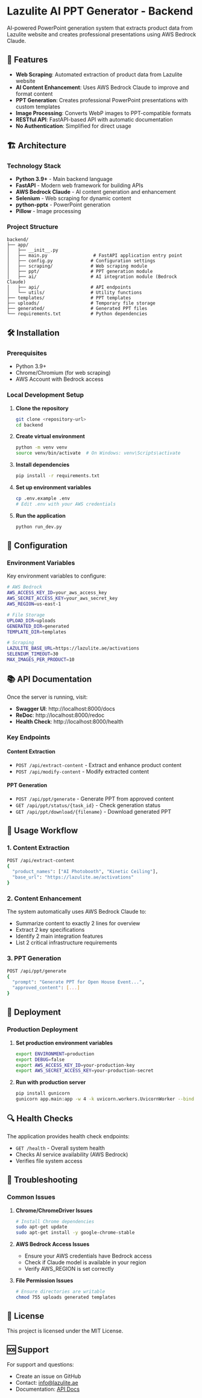 # Lazulite AI PPT Generator - Backend

AI-powered PowerPoint generation system that extracts product data from Lazulite website and creates professional presentations using AWS Bedrock Claude.

## 🚀 Features

- **Web Scraping**: Automated extraction of product data from Lazulite website
- **AI Content Enhancement**: Uses AWS Bedrock Claude to improve and format content
- **PPT Generation**: Creates professional PowerPoint presentations with custom templates
- **Image Processing**: Converts WebP images to PPT-compatible formats
- **RESTful API**: FastAPI-based API with automatic documentation
- **No Authentication**: Simplified for direct usage

## 🏗️ Architecture

### Technology Stack

- **Python 3.9+** - Main backend language
- **FastAPI** - Modern web framework for building APIs
- **AWS Bedrock Claude** - AI content generation and enhancement
- **Selenium** - Web scraping for dynamic content
- **python-pptx** - PowerPoint generation
- **Pillow** - Image processing

### Project Structure

```
backend/
├── app/
│   ├── __init__.py
│   ├── main.py                 # FastAPI application entry point
│   ├── config.py              # Configuration settings
│   ├── scraping/              # Web scraping module
│   ├── ppt/                   # PPT generation module
│   ├── ai/                    # AI integration module (Bedrock Claude)
│   ├── api/                   # API endpoints
│   └── utils/                 # Utility functions
├── templates/                 # PPT templates
├── uploads/                   # Temporary file storage
├── generated/                 # Generated PPT files
└── requirements.txt           # Python dependencies
```

## 🛠️ Installation

### Prerequisites

- Python 3.9+
- Chrome/Chromium (for web scraping)
- AWS Account with Bedrock access

### Local Development Setup

1. **Clone the repository**
   ```bash
   git clone <repository-url>
   cd backend
   ```

2. **Create virtual environment**
   ```bash
   python -m venv venv
   source venv/bin/activate  # On Windows: venv\Scripts\activate
   ```

3. **Install dependencies**
   ```bash
   pip install -r requirements.txt
   ```

4. **Set up environment variables**
   ```bash
   cp .env.example .env
   # Edit .env with your AWS credentials
   ```

5. **Run the application**
   ```bash
   python run_dev.py
   ```

## 🔧 Configuration

### Environment Variables

Key environment variables to configure:

```bash
# AWS Bedrock
AWS_ACCESS_KEY_ID=your_aws_access_key
AWS_SECRET_ACCESS_KEY=your_aws_secret_key
AWS_REGION=us-east-1

# File Storage
UPLOAD_DIR=uploads
GENERATED_DIR=generated
TEMPLATE_DIR=templates

# Scraping
LAZULITE_BASE_URL=https://lazulite.ae/activations
SELENIUM_TIMEOUT=30
MAX_IMAGES_PER_PRODUCT=10
```

## 📚 API Documentation

Once the server is running, visit:

- **Swagger UI**: http://localhost:8000/docs
- **ReDoc**: http://localhost:8000/redoc
- **Health Check**: http://localhost:8000/health

### Key Endpoints

#### Content Extraction
- `POST /api/extract-content` - Extract and enhance product content
- `POST /api/modify-content` - Modify extracted content

#### PPT Generation
- `POST /api/ppt/generate` - Generate PPT from approved content
- `GET /api/ppt/status/{task_id}` - Check generation status
- `GET /api/ppt/download/{filename}` - Download generated PPT

## 🎯 Usage Workflow

### 1. Content Extraction
```bash
POST /api/extract-content
{
  "product_names": ["AI Photobooth", "Kinetic Ceiling"],
  "base_url": "https://lazulite.ae/activations"
}
```

### 2. Content Enhancement
The system automatically uses AWS Bedrock Claude to:
- Summarize content to exactly 2 lines for overview
- Extract 2 key specifications
- Identify 2 main integration features
- List 2 critical infrastructure requirements

### 3. PPT Generation
```bash
POST /api/ppt/generate
{
  "prompt": "Generate PPT for Open House Event...",
  "approved_content": [...]
}
```

## 🚀 Deployment

### Production Deployment

1. **Set production environment variables**
   ```bash
   export ENVIRONMENT=production
   export DEBUG=false
   export AWS_ACCESS_KEY_ID=your-production-key
   export AWS_SECRET_ACCESS_KEY=your-production-secret
   ```

2. **Run with production server**
   ```bash
   pip install gunicorn
   gunicorn app.main:app -w 4 -k uvicorn.workers.UvicornWorker --bind 0.0.0.0:8000
   ```

## 🔍 Health Checks

The application provides health check endpoints:

- `GET /health` - Overall system health
- Checks AI service availability (AWS Bedrock)
- Verifies file system access

## 🐛 Troubleshooting

### Common Issues

1. **Chrome/ChromeDriver Issues**
   ```bash
   # Install Chrome dependencies
   sudo apt-get update
   sudo apt-get install -y google-chrome-stable
   ```

2. **AWS Bedrock Access Issues**
   - Ensure your AWS credentials have Bedrock access
   - Check if Claude model is available in your region
   - Verify AWS_REGION is set correctly

3. **File Permission Issues**
   ```bash
   # Ensure directories are writable
   chmod 755 uploads generated templates
   ```

## 📄 License

This project is licensed under the MIT License.

## 🆘 Support

For support and questions:
- Create an issue on GitHub
- Contact: info@lazulite.ae
- Documentation: [API Docs](http://localhost:8000/docs)
